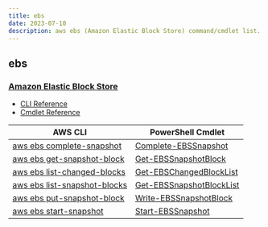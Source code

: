 ```yaml
---
title: ebs
date: 2023-07-10
description: aws ebs (Amazon Elastic Block Store) command/cmdlet list.
---
```


## ebs

### [Amazon Elastic Block Store](https://aws.amazon.com/ebs/)

* [CLI Reference](https://awscli.amazonaws.com/v2/documentation/api/latest/reference/ebs/index.html)
* [Cmdlet Reference](https://docs.aws.amazon.com/powershell/latest/reference/items/EBS_cmdlets.html)

|AWS CLI|PowerShell Cmdlet|
|----|----|
|[aws ebs complete-snapshot](https://awscli.amazonaws.com/v2/documentation/api/latest/reference/ebs/complete-snapshot.html)|[Complete-EBSSnapshot](https://docs.aws.amazon.com/powershell/latest/reference/items/Complete-EBSSnapshot.html)|
|[aws ebs get-snapshot-block](https://awscli.amazonaws.com/v2/documentation/api/latest/reference/ebs/get-snapshot-block.html)|[Get-EBSSnapshotBlock](https://docs.aws.amazon.com/powershell/latest/reference/items/Get-EBSSnapshotBlock.html)|
|[aws ebs list-changed-blocks](https://awscli.amazonaws.com/v2/documentation/api/latest/reference/ebs/list-changed-blocks.html)|[Get-EBSChangedBlockList](https://docs.aws.amazon.com/powershell/latest/reference/items/Get-EBSChangedBlockList.html)|
|[aws ebs list-snapshot-blocks](https://awscli.amazonaws.com/v2/documentation/api/latest/reference/ebs/list-snapshot-blocks.html)|[Get-EBSSnapshotBlockList](https://docs.aws.amazon.com/powershell/latest/reference/items/Get-EBSSnapshotBlockList.html)|
|[aws ebs put-snapshot-block](https://awscli.amazonaws.com/v2/documentation/api/latest/reference/ebs/put-snapshot-block.html)|[Write-EBSSnapshotBlock](https://docs.aws.amazon.com/powershell/latest/reference/items/Write-EBSSnapshotBlock.html)|
|[aws ebs start-snapshot](https://awscli.amazonaws.com/v2/documentation/api/latest/reference/ebs/start-snapshot.html)|[Start-EBSSnapshot](https://docs.aws.amazon.com/powershell/latest/reference/items/Start-EBSSnapshot.html)|

